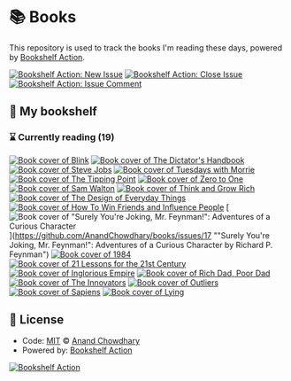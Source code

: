# 📚 Books

This repository is used to track the books I'm reading these days, powered by [Bookshelf Action](https://github.com/AnandChowdhary/bookshelf-action).

[![Bookshelf Action: New Issue](https://github.com/AnandChowdhary/books/workflows/Bookshelf%20Action:%20New%20Issue/badge.svg)](https://github.com/AnandChowdhary/bookshelf-action/actions?query=workflow%3A%Bookshelf+Action%3A+New+Issue%22)
[![Bookshelf Action: Close Issue](https://github.com/AnandChowdhary/books/workflows/Bookshelf%20Action:%20Close%20Issue/badge.svg)](https://github.com/AnandChowdhary/bookshelf-action/actions?query=workflow%3A%Bookshelf+Action%3A+Close+Issue%22)
[![Bookshelf Action: Issue Comment](https://github.com/AnandChowdhary/books/workflows/Bookshelf%20Action:%20Issue%20Comment/badge.svg)](https://github.com/AnandChowdhary/bookshelf-action/actions?query=workflow%3A%Bookshelf+Action%3A+Issue+Comment%22)

## 📖 My bookshelf

<!--start:bookshelf-action-->
### ⌛ Currently reading (19)

[![Book cover of Blink](http://books.google.com/books/content?id=VKGbb1hg8JAC&printsec=frontcover&img=1&zoom=1&edge=curl&source=gbs_api)](https://github.com/AnandChowdhary/books/issues/28 "Blink by Malcolm Gladwell")
[![Book cover of The Dictator's Handbook](http://books.google.com/books/content?id=K6Lk8IgACXMC&printsec=frontcover&img=1&zoom=1&edge=curl&source=gbs_api)](https://github.com/AnandChowdhary/books/issues/27 "The Dictator's Handbook by Bruce Bueno de Mesquita, Alastair Smith")
[![Book cover of Steve Jobs](http://books.google.com/books/content?id=8U2oAAAAQBAJ&printsec=frontcover&img=1&zoom=1&edge=curl&source=gbs_api)](https://github.com/AnandChowdhary/books/issues/26 "Steve Jobs by Walter Isaacson")
[![Book cover of Tuesdays with Morrie](http://books.google.com/books/content?id=z2z_6hLoPmgC&printsec=frontcover&img=1&zoom=1&edge=curl&source=gbs_api)](https://github.com/AnandChowdhary/books/issues/25 "Tuesdays with Morrie by Mitch Albom")
[![Book cover of The Tipping Point](http://books.google.com/books/content?id=yBDBEGBIUmgC&printsec=frontcover&img=1&zoom=1&edge=curl&source=gbs_api)](https://github.com/AnandChowdhary/books/issues/24 "The Tipping Point by Malcolm Gladwell")
[![Book cover of Zero to One](http://books.google.com/books/content?id=ZH4oAwAAQBAJ&printsec=frontcover&img=1&zoom=1&edge=curl&source=gbs_api)](https://github.com/AnandChowdhary/books/issues/23 "Zero to One by Peter Thiel, Blake Masters")
[![Book cover of Sam Walton](http://books.google.com/books/content?id=ggN9Kp8UVfwC&printsec=frontcover&img=1&zoom=1&edge=curl&source=gbs_api)](https://github.com/AnandChowdhary/books/issues/22 "Sam Walton by Sam Walton")
[![Book cover of Think and Grow Rich](http://books.google.com/books/content?id=rYJaPwAACAAJ&printsec=frontcover&img=1&zoom=1&source=gbs_api)](https://github.com/AnandChowdhary/books/issues/21 "Think and Grow Rich by Arthur R. Pell, Napoleon Hill")
[![Book cover of The Design of Everyday Things](http://books.google.com/books/content?id=heCtnQEACAAJ&printsec=frontcover&img=1&zoom=1&source=gbs_api)](https://github.com/AnandChowdhary/books/issues/20 "The Design of Everyday Things by Donald A. Norman")
[![Book cover of How To Win Friends and Influence People](http://books.google.com/books/content?id=1rW-QpIAs8UC&printsec=frontcover&img=1&zoom=1&edge=curl&source=gbs_api)](https://github.com/AnandChowdhary/books/issues/19 "How To Win Friends and Influence People by Dale Carnegie")
[![Book cover of "Surely You're Joking, Mr. Feynman!": Adventures of a Curious Character](http://books.google.com/books/content?id=_gA_DwAAQBAJ&printsec=frontcover&img=1&zoom=1&edge=curl&source=gbs_api)](https://github.com/AnandChowdhary/books/issues/17 ""Surely You're Joking, Mr. Feynman!": Adventures of a Curious Character by Richard P. Feynman")
[![Book cover of 1984](http://books.google.com/books/content?id=yxv1LK5gyV4C&printsec=frontcover&img=1&zoom=1&source=gbs_api)](https://github.com/AnandChowdhary/books/issues/16 "1984 by George Orwell")
[![Book cover of 21 Lessons for the 21st Century](http://books.google.com/books/content?id=MSKEDwAAQBAJ&printsec=frontcover&img=1&zoom=1&edge=curl&source=gbs_api)](https://github.com/AnandChowdhary/books/issues/15 "21 Lessons for the 21st Century by Yuval Noah Harari")
[![Book cover of Inglorious Empire](http://books.google.com/books/content?id=ZWwwDwAAQBAJ&printsec=frontcover&img=1&zoom=1&source=gbs_api)](https://github.com/AnandChowdhary/books/issues/14 "Inglorious Empire by Shashi Tharoor")
[![Book cover of Rich Dad, Poor Dad](http://books.google.com/books/content?id=Cx6aDwAAQBAJ&printsec=frontcover&img=1&zoom=1&edge=curl&source=gbs_api)](https://github.com/AnandChowdhary/books/issues/13 "Rich Dad, Poor Dad by Robert T. Kiyosaki")
[![Book cover of The Innovators](http://books.google.com/books/content?id=aFapBAAAQBAJ&printsec=frontcover&img=1&zoom=1&edge=curl&source=gbs_api)](https://github.com/AnandChowdhary/books/issues/12 "The Innovators by Walter Isaacson")
[![Book cover of Outliers](http://books.google.com/books/content?id=3NSImqqnxnkC&printsec=frontcover&img=1&zoom=1&edge=curl&source=gbs_api)](https://github.com/AnandChowdhary/books/issues/11 "Outliers by Malcolm Gladwell")
[![Book cover of Sapiens](http://books.google.com/books/content?id=FmyBAwAAQBAJ&printsec=frontcover&img=1&zoom=1&edge=curl&source=gbs_api)](https://github.com/AnandChowdhary/books/issues/10 "Sapiens by Yuval Noah Harari")
[![Book cover of Lying](http://books.google.com/books/content?id=aVz_BgAAQBAJ&printsec=frontcover&img=1&zoom=1&edge=curl&source=gbs_api)](https://github.com/AnandChowdhary/books/issues/9 "Lying by Sam Harris")

<!--end:bookshelf-action-->

## 📄 License

- Code: [MIT](./LICENSE) © [Anand Chowdhary](https://anandchowdhary.com)
- Powered by: [Bookshelf Action](https://github.com/AnandChowdhary/bookshelf-action)

[![Bookshelf Action](https://github.com/AnandChowdhary/bookshelf-action/blob/HEAD/assets/logo.svg)](https://github.com/AnandChowdhary/bookshelf-action)

